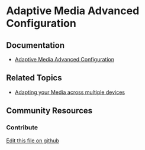 # Adaptive Media Advanced Configuration

## Documentation

* [Adaptive Media Advanced Configuration](https://portal.liferay.dev/docs/7-2/user/-/knowledge_base/u/advanced-configuration-options)

## Related Topics

* [Adapting your Media across multiple devices](https://portal.liferay.dev/docs/7-2/user/-/knowledge_base/u/adapting-your-media-across-multiple-devices)

## Community Resources


### Contribute

[Edit this file on github](https://github.com/olafk/controlpanel-documentation-docs/blob/master/md/72en/com_liferay_configuration_admin_web_portlet_SystemSettingsPortlet/com.liferay.adaptive.media.image.internal.configuration.AMImageConfiguration.md)
